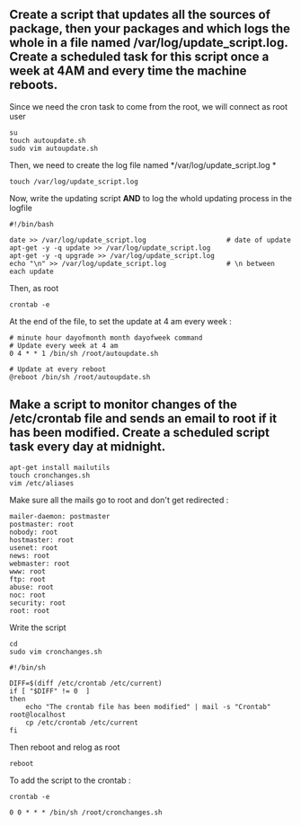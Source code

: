 ## Create a script that updates all the sources of package, then your packages and which logs the whole in a file named /var/log/update_script.log. Create a scheduled task for this script once a week at 4AM and every time the machine reboots.

Since we need the cron task to come from the root, we will connect as root user
```
su
touch autoupdate.sh
sudo vim autoupdate.sh
```
  
Then, we need to create the log file named */var/log/update_script.log *
```
touch /var/log/update_script.log
```

Now, write the updating script **AND** to log the whold updating process in the logfile
```
#!/bin/bash

date >> /var/log/update_script.log                    # date of update
apt-get -y -q update >> /var/log/update_script.log
apt-get -y -q upgrade >> /var/log/update_script.log
echo "\n" >> /var/log/update_script.log               # \n between each update
```

Then, as root
```
crontab -e
```
At the end of the file, to set the update at 4 am every week :
```
# minute hour dayofmonth month dayofweek command
# Update every week at 4 am
0 4 * * 1 /bin/sh /root/autoupdate.sh

# Update at every reboot
@reboot /bin/sh /root/autoupdate.sh
```

## Make a script to monitor changes of the /etc/crontab file and sends an email to root if it has been modified. Create a scheduled script task every day at midnight.

```
apt-get install mailutils
touch cronchanges.sh
vim /etc/aliases
```
  
Make sure all the mails go to root and don't get redirected :
```
mailer-daemon: postmaster
postmaster: root
nobody: root
hostmaster: root
usenet: root
news: root
webmaster: root
www: root
ftp: root
abuse: root
noc: root
security: root
root: root
```

Write the script
```
cd
sudo vim cronchanges.sh
```

```
#!/bin/sh

DIFF=$(diff /etc/crontab /etc/current)
if [ "$DIFF" != 0  ]
then
	echo "The crontab file has been modified" | mail -s "Crontab" root@localhost
	cp /etc/crontab /etc/current
fi
```

Then reboot and relog as root
```
reboot
```
To add the script to the crontab :
```
crontab -e

0 0 * * * /bin/sh /root/cronchanges.sh
```
